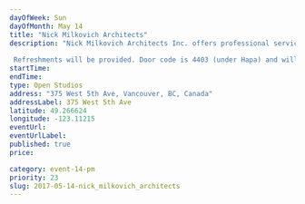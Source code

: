 ```yaml
---
dayOfWeek: Sun
dayOfMonth: May 14
title: "Nick Milkovich Architects"
description: "Nick Milkovich Architects Inc. offers professional services in architecture and interior design, urban design, planning, and programming to all levels of government, institutions, corporations, developers and private clients. One of the driving forces behind Nick Milkovich Architects Inc. is a desire to bring lasting contributions to the art of building, knowing each new addition to a place, no matter how small or large, is going to be a permanent addition that will in turn influence the next contribution. Architectural models and drawings will be on display. Our joint open concept studios allow visitors to see actual working spaces and collaborative areas of both firms.  Refreshments will be provided. Door code is 4403 (under Hapa) and will allow elevator access once buzzed in. Entrance will be via Level 4, Unit 403."
startTime: 
endTime: 
type: Open Studios
address: "375 West 5th Ave, Vancouver, BC, Canada"
addressLabel: 375 West 5th Ave
latitude: 49.266624
longitude: -123.11215
eventUrl: 
eventUrlLabel: 
published: true
price: 

category: event-14-pm
priority: 23
slug: 2017-05-14-nick_milkovich_architects
---
```

